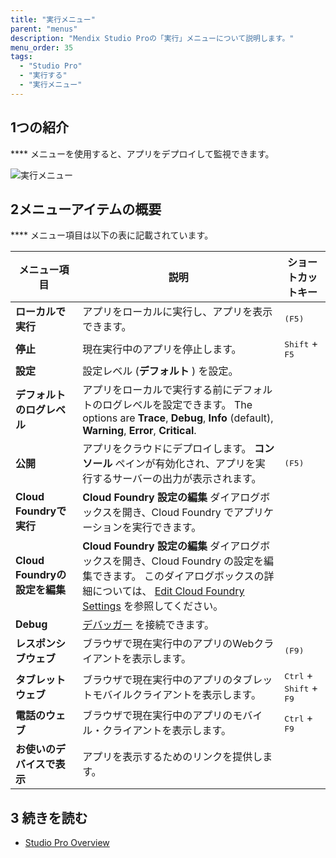 ```yaml
---
title: "実行メニュー"
parent: "menus"
description: "Mendix Studio Proの「実行」メニューについて説明します。"
menu_order: 35
tags:
  - "Studio Pro"
  - "実行する"
  - "実行メニュー"
---
```


## 1つの紹介

**** メニューを使用すると、アプリをデプロイして監視できます。

![実行メニュー](attachments/run-menu/run-menu.png)

## 2メニューアイテムの概要

**** メニュー項目は以下の表に記載されています。

| メニュー項目                  | 説明                                                                                                                                                               | ショートカットキー                                          |
| ----------------------- | ---------------------------------------------------------------------------------------------------------------------------------------------------------------- | -------------------------------------------------- |
| **ローカルで実行**             | アプリをローカルに実行し、アプリを表示できます。                                                                                                                                         | <kbd>(F5)</kbd>                                    |
| **停止**                  | 現在実行中のアプリを停止します。                                                                                                                                                 | <kbd>Shift</kbd> + <kbd>F5</kbd>                   |
| **設定**                  | 設定レベル (**デフォルト** ) を設定。                                                                                                                                          |                                                    |
| **デフォルトのログレベル**         | アプリをローカルで実行する前にデフォルトのログレベルを設定できます。 The options are **Trace**, **Debug**, **Info** (default), **Warning**, **Error**, **Critical**.                               |                                                    |
| **公開**                  | アプリをクラウドにデプロイします。 **コンソール** ペインが有効化され、アプリを実行するサーバーの出力が表示されます。                                                                                                    | <kbd>(F5)</kbd>                                    |
| **Cloud Foundryで実行**    | **Cloud Foundry 設定の編集** ダイアログボックスを開き、Cloud Foundry でアプリケーションを実行できます。                                                                                             |                                                    |
| **Cloud Foundryの設定を編集** | **Cloud Foundry 設定の編集** ダイアログボックスを開き、Cloud Foundry の設定を編集できます。 このダイアログボックスの詳細については、 [Edit Cloud Foundry Settings](edit-cloud-foundry-settings-dialog) を参照してください。 |                                                    |
| **Debug**               | [デバッガー](view-menu#debugger) を接続できます。                                                                                                                             |                                                    |
| **レスポンシブウェブ**           | ブラウザで現在実行中のアプリのWebクライアントを表示します。                                                                                                                                  | <kbd>(F9)</kbd>                                    |
| **タブレットウェブ**            | ブラウザで現在実行中のアプリのタブレットモバイルクライアントを表示します。                                                                                                                            | <kbd>Ctrl</kbd> + <kbd>Shift</kbd> + <kbd>F9</kbd> |
| **電話のウェブ**              | ブラウザで現在実行中のアプリのモバイル・クライアントを表示します。                                                                                                                                | <kbd>Ctrl</kbd> + <kbd>F9</kbd>                    |
| **お使いのデバイスで表示**         | アプリを表示するためのリンクを提供します。                                                                                                                                            |                                                    |

## 3 続きを読む

* [Studio Pro Overview](studio-pro-overview)
